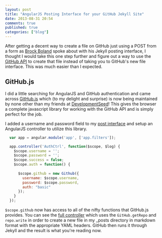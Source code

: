 ```yaml
---
layout: post
title: "AngularJS Posting Interface for your GitHub Jekyll Site"
date: 2013-08-31 20:54
comments: true
published: true
categories: ["blog"]
---
```

After getting a decent way to create a file on GitHub just using a POST from a form as [Brock Boland](http://brockboland.com/2013/07/jekyll-posting-interface/) spoke about with his Jekyll posting interface, I thought I would take this one step further and figure out a way to use the [GitHub API](http://developer.github.com/v3/) to create that file instead of taking you to GitHub's new file interface. This was much easier than I expected.

## GitHub.js
I did a little searching for AngularJS and GitHub authentication and came across [GitHub.js](https://github.com/michael/github) which (to my delight and surprise) is now being maintained by none other than my friends at [DevelopmentSeed](https://github.com/developmentseed)! This gives the browser a complete javascript library for working with the GitHub API and is simply perfect for the job.

I added a username and password field to my [post interface](/new.html) and setup an AngularJS controller to utilize this library.

```javascript
  var app = angular.module('app', ['app.filters']);

  app.controller('AuthCtrl', function($scope, $log) {
    $scope.username = '';
    $scope.password = '';
    $scope.success = false;
    $scope.auth = function() {
    
      $scope.github = new Github({
        username: $scope.username,
        password: $scope.password,
        auth: "basic"
      });
    }
  });
```

`$scope.github` now has access to all of the nifty functions that GitHub.js provides. You can see the [full controller](https://github.com/sirkitree/sirkitree.github.com/blob/master/js/githubpost.js) which uses the `GitHub.getRepo` and `repo.write` in order to create a new file in my _posts directory in markdown format with the appropriate YAML headers. GitHub then runs it through Jekyll and the result is what you're reading now.
